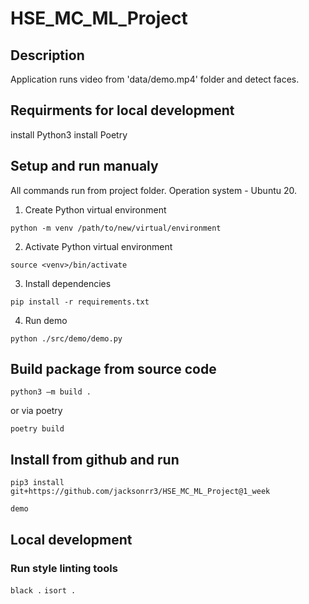 # HSE_MC_ML_Project

## Description

Application runs video from 'data/demo.mp4' folder and detect faces. 

## Requirments for local development

install Python3
install Poetry


## Setup and run manualy

All commands run from project folder. Operation system - Ubuntu 20. 

1. Create Python virtual environment

```python -m venv /path/to/new/virtual/environment```

2. Activate Python virtual environment

```source <venv>/bin/activate```

3. Install dependencies

```pip install -r requirements.txt```

4. Run demo

```python ./src/demo/demo.py ```


## Build package from source code

```python3 –m build .```

or via poetry

```poetry build```


## Install from github and run


```pip3 install git+https://github.com/jacksonrr3/HSE_MC_ML_Project@1_week```


```demo```


## Local development

### Run style linting tools

```black .```
```isort .```

